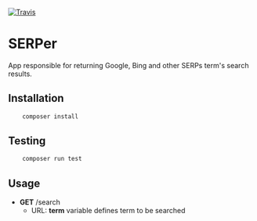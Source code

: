 [![Travis](https://img.shields.io/travis/rust-lang/rust.svg)]()

# SERPer
App responsible for returning Google, Bing and other SERPs term's search results.

## Installation
```bash
    composer install
```

## Testing
```bash
    composer run test
```

## Usage
* **GET** /search
    * URL: **term** variable defines term to be searched